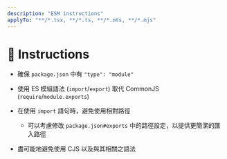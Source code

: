 ```yaml
---
description: "ESM instructions"
applyTo: "**/*.tsx, **/*.ts, **/*.mts, **/*.mjs"
---
```


# 💬 Instructions

- 確保 `package.json` 中有 `"type": "module"`

- 使用 ES 模組語法 (`import`/`export`) 取代 CommonJS (`require`/`module.exports`)

- 在使用 `import` 語句時，避免使用相對路徑

  - 可以考慮修改 `package.json#exports` 中的路徑設定，以提供更簡潔的匯入路徑

- 盡可能地避免使用 CJS 以及與其相關之語法
